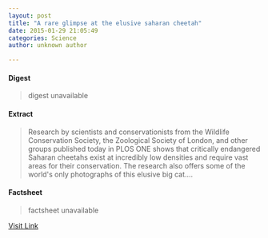 ```yaml
---
layout: post
title: "A rare glimpse at the elusive saharan cheetah"
date: 2015-01-29 21:05:49
categories: Science
author: unknown author

---
```



#### Digest
>digest unavailable

#### Extract
>Research by scientists and conservationists from the Wildlife Conservation Society, the Zoological Society of London, and other groups published today in PLOS ONE shows that critically endangered Saharan cheetahs exist at incredibly low densities and require vast areas for their conservation. The research also offers some of the world's only photographs of this elusive big cat....

#### Factsheet
>factsheet unavailable

[Visit Link](http://phys.org/news341769943.html)


